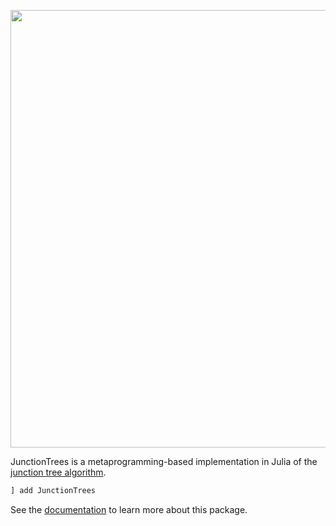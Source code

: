 <p align="center">
<img width="700px" src="https://user-images.githubusercontent.com/19517248/159623939-1863d00c-3a45-42a4-b50d-a088188bec85.png"/>
</p>

JunctionTrees is a metaprogramming-based implementation in Julia of the
[junction tree
algorithm](https://en.wikipedia.org/wiki/Junction_tree_algorithm).

```julia
] add JunctionTrees
```

See the [documentation](https://TODO/) to learn more about this package.
